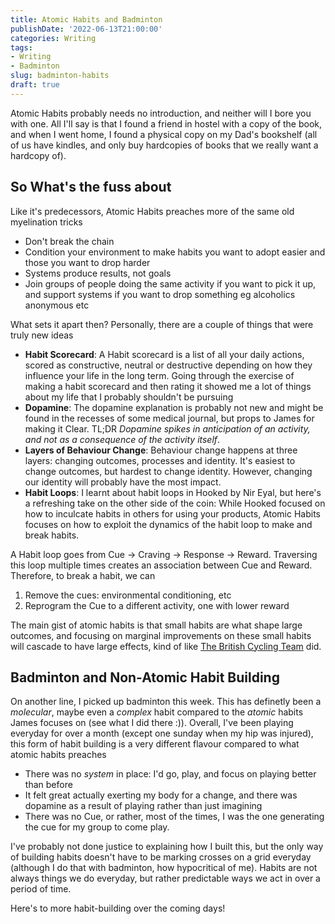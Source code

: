 ```yaml
---
title: Atomic Habits and Badminton
publishDate: '2022-06-13T21:00:00'
categories: Writing
tags:
- Writing
- Badminton
slug: badminton-habits
draft: true
---
```


Atomic Habits probably needs no introduction, and neither will I bore you with one. All I'll say is that I found a friend in hostel with a copy of the book, and when I went home, I found a physical copy on my Dad's bookshelf (all of us have kindles, and only buy hardcopies of books that we really want a hardcopy of). 

## So What's the fuss about

Like it's predecessors, Atomic Habits preaches more of the same old myelination tricks

* Don't break the chain
* Condition your environment to make habits you want to adopt easier and those you want to drop harder
* Systems produce results, not goals
* Join groups of people doing the same activity if you want to pick it up, and support systems if you want to drop something eg alcoholics anonymous etc

What sets it apart then? Personally, there are a couple of things that were truly new ideas

* **Habit Scorecard**: A Habit scorecard is a list of all your daily actions, scored as constructive, neutral or destructive depending on how they influence your life in the long term. Going through the exercise of making a habit scorecard and then rating it showed me a lot of things about my life that I probably shouldn't be pursuing
* **Dopamine**: The dopamine explanation is probably not new and might be found in the recesses of some medical journal, but props to James for making it Clear. TL;DR _Dopamine spikes in anticipation of an activity, and not as a consequence of the activity itself_. 
* **Layers of Behaviour Change**: Behaviour change happens at three layers: changing outcomes, processes and identity. It's easiest to change outcomes, but hardest to change identity. However, changing our identity will probably have the most impact. 
* **Habit Loops**: I learnt about habit loops in Hooked by Nir Eyal, but here's a refreshing take on the other side of the coin: While Hooked focused on how to inculcate habits in others for using your products, Atomic Habits focuses on how to exploit the dynamics of the habit loop to make and break habits. 

A Habit loop goes from Cue -> Craving -> Response -> Reward. Traversing this loop multiple times creates an association between Cue and Reward. Therefore, to break a habit, we can

1. Remove the cues: environmental conditioning, etc
2. Reprogram the Cue to a different activity, one with lower reward

The main gist of atomic habits is that small habits are what shape large outcomes, and focusing on marginal improvements on these small habits will cascade to have large effects, kind of like [The British Cycling Team](https://hbr.org/2015/10/how-1-performance-improvements-led-to-olympic-gold) did.

## Badminton and Non-Atomic Habit Building

On another line, I picked up badminton this week. This has definetly been a _molecular_, maybe even a _complex_ habit compared to the _atomic_ habits James focuses on (see what I did there :)). Overall, I've been playing everyday for over a month (except one sunday when my hip was injured), this form of habit building is a very different flavour compared to what atomic habits preaches

* There was no _system_ in place: I'd go, play, and focus on playing better than before
* It felt great actually exerting my body for a change, and there was dopamine as a result of playing rather than just imagining
* There was no Cue, or rather, most of the times, I was the one generating the cue for my group to come play.

I've probably not done justice to explaining how I built this, but the only way of building habits doesn't have to be marking crosses on a grid everyday (although I do that with badminton, how hypocritical of me). Habits are not always things we do everyday, but rather predictable ways we act in over a period of time. 

Here's to more habit-building over the coming days!


